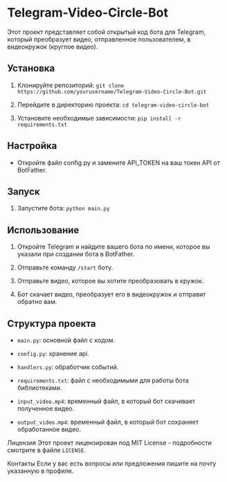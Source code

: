 # Telegram-Video-Circle-Bot
Этот проект представляет собой открытый код бота для Telegram, который преобразует видео, отправленное пользователем, в видеокружок (круглое видео).

## Установка
1. Клонируйте репозиторий:
``` git clone https://github.com/yourusername/Telegram-Video-Circle-Bot.git ```

2. Перейдите в директорию проекта:
``` cd telegram-video-circle-bot ```

3. Установите необходимые зависимости:
``` pip install -r requirements.txt ```

## Настройка
* Откройте файл config.py и замените API_TOKEN на ваш токен API от BotFather.

## Запуск

1. Запустите бота:
``` python main.py ```

## Использование
1. Откройте Telegram и найдите вашего бота по имени, которое вы указали при создании бота в BotFather.
   
3. Отправьте команду `/start` боту.
   
5. Отправьте видео, которое вы хотите преобразовать в кружок.
   
7. Бот скачает видео, преобразует его в видеокружок и отправит обратно вам.

## Структура проекта
* `main.py`: основной файл с кодом.
* `config.py`: хранение api.
* `handlers.py`: обработчик событий.
  
* `requirements.txt`: файл с необходимыми для работы бота библиотеками.
* `input_video.mp4`: временный файл, в который бот скачивает полученное видео.
* `output_video.mp4`: временный файл, в который бот сохраняет обработанное видео.


Лицензия
Этот проект лицензирован под MIT License - подробности смотрите в файле `LICENSE`.

Контакты
Если у вас есть вопросы или предложения пишите на почту указанную в профиле.
